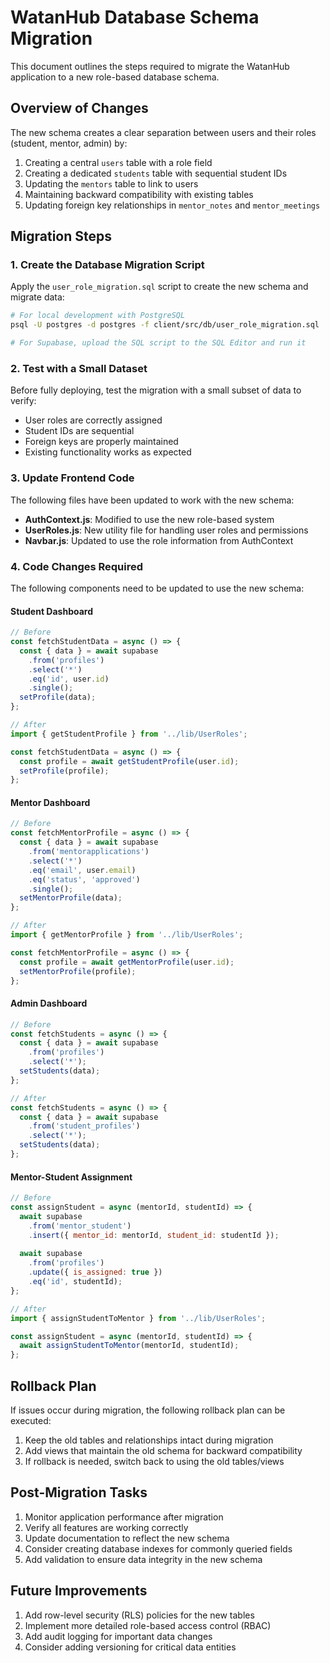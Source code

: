 # WatanHub Database Schema Migration

This document outlines the steps required to migrate the WatanHub application to a new role-based database schema.

## Overview of Changes

The new schema creates a clear separation between users and their roles (student, mentor, admin) by:

1. Creating a central `users` table with a role field
2. Creating a dedicated `students` table with sequential student IDs
3. Updating the `mentors` table to link to users
4. Maintaining backward compatibility with existing tables 
5. Updating foreign key relationships in `mentor_notes` and `mentor_meetings`

## Migration Steps

### 1. Create the Database Migration Script

Apply the `user_role_migration.sql` script to create the new schema and migrate data:

```bash
# For local development with PostgreSQL
psql -U postgres -d postgres -f client/src/db/user_role_migration.sql

# For Supabase, upload the SQL script to the SQL Editor and run it
```

### 2. Test with a Small Dataset

Before fully deploying, test the migration with a small subset of data to verify:
- User roles are correctly assigned
- Student IDs are sequential
- Foreign keys are properly maintained
- Existing functionality works as expected

### 3. Update Frontend Code

The following files have been updated to work with the new schema:

- **AuthContext.js**: Modified to use the new role-based system
- **UserRoles.js**: New utility file for handling user roles and permissions
- **Navbar.js**: Updated to use the role information from AuthContext

### 4. Code Changes Required

The following components need to be updated to use the new schema:

#### Student Dashboard

```javascript
// Before
const fetchStudentData = async () => {
  const { data } = await supabase
    .from('profiles')
    .select('*')
    .eq('id', user.id)
    .single();
  setProfile(data);
};

// After
import { getStudentProfile } from '../lib/UserRoles';

const fetchStudentData = async () => {
  const profile = await getStudentProfile(user.id);
  setProfile(profile);
};
```

#### Mentor Dashboard

```javascript
// Before
const fetchMentorProfile = async () => {
  const { data } = await supabase
    .from('mentorapplications')
    .select('*')
    .eq('email', user.email)
    .eq('status', 'approved')
    .single();
  setMentorProfile(data);
};

// After
import { getMentorProfile } from '../lib/UserRoles';

const fetchMentorProfile = async () => {
  const profile = await getMentorProfile(user.id);
  setMentorProfile(profile);
};
```

#### Admin Dashboard

```javascript
// Before
const fetchStudents = async () => {
  const { data } = await supabase
    .from('profiles')
    .select('*');
  setStudents(data);
};

// After
const fetchStudents = async () => {
  const { data } = await supabase
    .from('student_profiles')
    .select('*');
  setStudents(data);
};
```

#### Mentor-Student Assignment

```javascript
// Before
const assignStudent = async (mentorId, studentId) => {
  await supabase
    .from('mentor_student')
    .insert({ mentor_id: mentorId, student_id: studentId });
  
  await supabase
    .from('profiles')
    .update({ is_assigned: true })
    .eq('id', studentId);
};

// After
import { assignStudentToMentor } from '../lib/UserRoles';

const assignStudent = async (mentorId, studentId) => {
  await assignStudentToMentor(mentorId, studentId);
};
```

## Rollback Plan

If issues occur during migration, the following rollback plan can be executed:

1. Keep the old tables and relationships intact during migration
2. Add views that maintain the old schema for backward compatibility
3. If rollback is needed, switch back to using the old tables/views

## Post-Migration Tasks

1. Monitor application performance after migration
2. Verify all features are working correctly
3. Update documentation to reflect the new schema
4. Consider creating database indexes for commonly queried fields
5. Add validation to ensure data integrity in the new schema

## Future Improvements

1. Add row-level security (RLS) policies for the new tables
2. Implement more detailed role-based access control (RBAC)
3. Add audit logging for important data changes
4. Consider adding versioning for critical data entities 